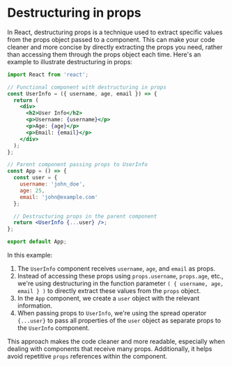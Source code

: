 # Destructuring in props

In React, destructuring props is a technique used to extract specific values from the props object passed to a component. This can make your code cleaner and more concise by directly extracting the props you need, rather than accessing them through the props object each time. Here's an example to illustrate destructuring in props:

```jsx
import React from 'react';

// Functional component with destructuring in props
const UserInfo = ({ username, age, email }) => {
  return (
    <div>
      <h2>User Info</h2>
      <p>Username: {username}</p>
      <p>Age: {age}</p>
      <p>Email: {email}</p>
    </div>
  );
};

// Parent component passing props to UserInfo
const App = () => {
  const user = {
    username: 'john_doe',
    age: 25,
    email: 'john@example.com'
  };

  // Destructuring props in the parent component
  return <UserInfo {...user} />;
};

export default App;
```

In this example:
1. The `UserInfo` component receives `username`, `age`, and `email` as props.
2. Instead of accessing these props using `props.username`, `props.age`, etc., we're using destructuring in the function parameter `( { username, age, email } )` to directly extract these values from the `props` object.
3. In the `App` component, we create a `user` object with the relevant information.
4. When passing props to `UserInfo`, we're using the spread operator `{...user}` to pass all properties of the `user` object as separate props to the `UserInfo` component.

This approach makes the code cleaner and more readable, especially when dealing with components that receive many props. Additionally, it helps avoid repetitive `props` references within the component.